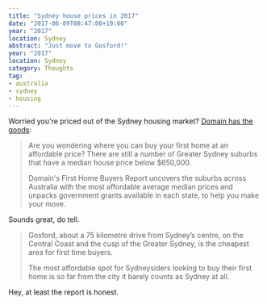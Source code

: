 ```yaml
---
title: "Sydney house prices in 2017"
date: "2017-06-09T08:47:00+10:00"
year: "2017"
location: Sydney
abstract: "Just move to Gosford!"
year: "2017"
location: Sydney
category: Thoughts
tag:
- australia
- sydney
- housing
---
```

Worried you're priced out of the Sydney housing market? [Domain has the goods]\:

> Are you wondering where you can buy your first home at an affordable price? There are still a number of Greater Sydney suburbs that have a median house price below $650,000. 
> 
> Domain's First Home Buyers Report uncovers the suburbs across Australia with the most affordable average median prices and unpacks government grants available in each state, to help you make your move.

Sounds great, do tell. 

> Gosford, about a 75 kilometre drive from Sydney’s centre, on the Central Coast and the cusp of the Greater Sydney, is the cheapest area for first time buyers.
> 
> The most affordable spot for Sydneysiders looking to buy their first home is so far from the city it barely counts as Sydney at all.

Hey, at least the report is honest.

[Domain has the goods]: https://www.domain.com.au/news/gosford-now-the-most-affordable-spot-in-greater-sydney-for-first-home-buyers-20170602-gwi8ki/?utm_source=UTM-IS-SPAM&utm_campaign=UTM-IS-SPAM&utm_medium=UTM-IS-SPAM

